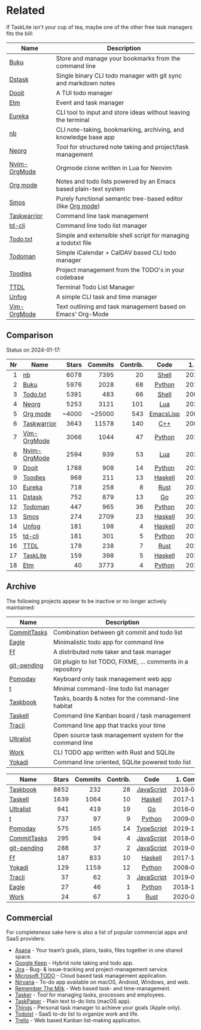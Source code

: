 # Related

If TaskLite isn't your cup of tea, maybe one of the other free task managers
fits the bill:

Name          | Description
--------------|-----------------------------------------------------------------
[Buku]        | Store and manage your bookmarks from the command line
[Dstask]      | Single binary CLI todo manager with git sync and markdown notes
[Dooit]       | A TUI todo manager
[Etm]         | Event and task manager
[Eureka]      | CLI tool to input and store ideas without leaving the terminal
[nb]          | CLI note-taking, bookmarking, archiving, and knowledge base app
[Neorg]       | Tool for structured note taking and project/task management
[Nvim-OrgMode]| Orgmode clone written in Lua for Neovim
[Org mode]    | Notes and todo lists powered by an Emacs based plain-text system
[Smos]        | Purely functional semantic tree-based editor (like [Org mode])
[Taskwarrior] | Command line task management
[td-cli]      | Command line todo list manager
[Todo.txt]    | Simple and extensible shell script for managing a todotxt file
[Todoman]     | Simple iCalendar + CalDAV based CLI todo manager
[Toodles]     | Project management from the TODO's in your codebase
[TTDL]        | Terminal Todo List Manager
[Unfog]       | A simple CLI task and time manager
[Vim-OrgMode] | Text outlining and task management based on Emacs' Org-Mode


## Comparison

Status on 2024-01-17:

<!-- Uses non breaking hyphens for date hyphens -->

Nr|Name          |Stars|Commits|Contrib.| Code             | 1. Commit
-:|--------------|----:|------:|-------:|:----------------:|----------
 1|[nb]          | 6078|   7395|     20 |[Shell][nb]       |2014‑11‑12
 2|[Buku]        | 5976|   2028|     68 |[Python][Buku]    |2015‑11‑02
 3|[Todo.txt]    | 5391|    483|     66 |[Shell][TtxtGH]   |2009‑03‑05
 4|[Neorg]       | 5253|   3121|    101 |[Lua][Neorg]      |2021‑04‑11
 5|[Org mode]    |~4000| ~25000|    543 |[EmacsLisp][OmC]  |2003‑01‑01
 6|[Taskwarrior] | 3643|  11578|    140 |[C++][TwGH]       |2008‑04‑19
 7|[Vim-OrgMode] | 3066|   1044|     47 |[Python][VomGH]   |2010‑10‑09
 8|[Nvim-OrgMode]| 2594|    939|     53 |[Lua][NvomGH]     |2021‑05‑13
 9|[Dooit]       | 1788|    908|     14 |[Python][Dooit]   |2022‑04‑17
 9|[Toodles]     |  968|    211|     13 |[Haskell][TooGH]  |2018‑09‑04
10|[Eureka]      |  718|    258|      8 |[Rust][Eureka]    |2017‑11‑20
11|[Dstask]      |  752|    879|     13 |[Go][Dstask]      |2018‑12‑08
12|[Todoman]     |  447|    965|     36 |[Python][TmGH]    |2015‑03‑29
13|[Smos]        |  274|   2709|     23 |[Haskell][SmosGH] |2018‑07‑29
14|[Unfog]       |  181|    198|      4 |[Haskell][Unfog]  |2019‑10‑22
15|[td-cli]      |  181|    301|      5 |[Python][td-cli]  |2018‑06‑03
16|[TTDL]        |  178|    238|      7 |[Rust][TTDL]      |2018‑12‑30
17|[TaskLite]    |  159|    398|      5 |[Haskell][TLGH]   |2018‑06‑04
18|[Etm]         |   40|   3773|      4 |[Python][Etm]     |2017‑09‑02


## Archive

The following projects appear to be inactive or no longer actively maintained:

Name          | Description
--------------|-----------------------------------------------------------------
[CommitTasks] | Combination between git commit and todo list
[Eagle]       | Minimalistic todo app for command line
[Ff]          | A distributed note taker and task manager
[git-pending] | Git plugin to list TODO, FIXME, … comments in a repository
[Pomoday]     | Keyboard only task management web app
[t]           | Minimal command-line todo list manager
[Taskbook]    | Tasks, boards & notes for the command-line habitat
[Taskell]     | Command line Kanban board / task management
[Tracli]      | Command line app that tracks your time
[Ultralist]   | Open source task management system for the command line
[Work]        | CLI TODO app written with Rust and SQLite
[Yokadi]      | Command line oriented, SQLite powered todo list


Name         |Stars|Commits|Contrib.| Code             | 1. Commit
-------------|----:|------:|-------:|:----------------:|----------
[Taskbook]   | 8852|    232|     28 |[JavaScript][TbGH]|2018‑02‑12
[Taskell]    | 1639|   1064|     10 |[Haskell][TllGH]  |2017‑11‑15
[Ultralist]  |  941|    419|     19 |[Go][UlGH]        |2016‑04‑23
[t]          |  737|     97|      9 |[Python][t]       |2009‑08‑26
[Pomoday]    |  575|    165|     14 |[TypeScript][PGH] |2019‑10‑24
[CommitTasks]|  295|     94|      4 |[JavaScript][CTGH]|2018‑08‑17
[git-pending]|  288|     37|      2 |[JavaScript][gpGH]|2019‑06‑17
[Ff]         |  187|    833|     10 |[Haskell][Ff]     |2017‑12‑29
[Yokadi]     |  129|   1159|     12 |[Python][YGH]     |2008‑08‑24
[Tracli]     |   37|     62|      3 |[JavaScript][TrGH]|2019‑07‑15
[Eagle]      |   27|     46|      1 |[Python][Eagle]   |2018‑10‑28
[Work]       |   24|     67|      1 |[Rust][Work]      |2020‑07‑15


[Buku]: https://github.com/jarun/Buku

[CommitTasks]: https://github.com/ZeroX-DG/CommitTasks
[CTGH]: https://github.com/ZeroX-DG/CommitTasks

[Dooit]: https://github.com/kraanzu/dooit

[Dstask]: https://github.com/naggie/dstask

[Eagle]: https://github.com/im-n1/eagle

[Etm]: https://github.com/dagraham/etm-dgraham

[Eureka]: https://github.com/simeg/eureka

[Ff]: https://github.com/ff-notes/ff

[git-pending]: https://github.com/kamranahmedse/git-pending
[gpGH]: https://github.com/kamranahmedse/git-pending

[nb]: https://github.com/xwmx/nb

[Neorg]: https://github.com/nvim-neorg/neorg

[Nvim-OrgMode]: https://nvim-orgmode.github.io/
[NvomGH]: https://github.com/nvim-orgmode/orgmode

[Org mode]: https://orgmode.org
[OmC]: https://git.sr.ht/~bzg/org-mode

[Pomoday]: https://pomoday.app/
[PGH]: https://github.com/huytd/pomoday-v2

[Smos]: https://smos.cs-syd.eu
[SmosGH]: https://github.com/NorfairKing/smos

[t]: https://github.com/sjl/t

[Taskbook]: https://github.com/klauscfhq/taskbook
[TbGH]: https://github.com/klauscfhq/taskbook

[Taskell]: https://taskell.app
[TllGH]: https://github.com/smallhadroncollider/taskell

[TaskLite]: https://tasklite.org
[TLGH]: https://github.com/ad-si/TaskLite

[Taskwarrior]: https://taskwarrior.org
[TwGH]: https://github.com/GothenburgBitFactory/taskwarrior

[td-cli]: https://github.com/darrikonn/td-cli

[Todo.txt]: http://todotxt.org/
[TtxtGH]: https://github.com/todotxt/todo.txt-cli

[Todoman]: https://todoman.readthedocs.io
[TmGH]: https://github.com/pimutils/todoman

[Toodles]: https://github.com/aviaviavi/toodles
[TooGH]: https://github.com/aviaviavi/toodles

[Tracli]: https://github.com/ridvankaradag/tracli-terminal
[TrGH]: https://github.com/ridvankaradag/tracli-terminal

[TTDL]: https://github.com/VladimirMarkelov/ttdl

[Ultralist]: https://ultralist.io
[UlGH]: https://github.com/ultralist/ultralist

[Unfog]: https://github.com/unfog-io/unfog-cli

[Vim-OrgMode]: https://github.com/jceb/vim-orgmode
[VomGH]: https://github.com/jceb/vim-orgmode

[Work]: https://github.com/g-w1/work

[Yokadi]: https://yokadi.github.io/
[YGH]: https://github.com/agateau/yokadi


## Commercial

For completeness sake here is also a list of popular commercial apps
and SaaS providers:

- [Asana] - Your team’s goals, plans, tasks, files together in one shared space.
- [Google Keep] - Hybrid note taking and todo app.
- [Jira] - Bug- & issue-tracking and project-management service.
- [Microsoft TODO] - Cloud based task management application.
- [Nirvana] - To-do app available on macOS, Android, Windows, and web.
- [Remember The Milk] - Web based task- and time-management.
- [Tasker] - Tool for managing tasks, processes and employees.
- [TaskPaper] - Plain text to-do lists (macOS app).
- [Things] - Personal task manager to achieve your goals (Apple only).
- [Todoist] - SaaS to-do list to organize work and life.
- [Trello] - Web based Kanban list-making application.

[Asana]: https://asana.com
[Google Keep]: https://keep.google.com
[Jira]: https://www.atlassian.com/software/jira
[Microsoft TODO]: https://to-do.microsoft.com
[Nirvana]: https://nirvanahq.com/
[Remember The Milk]: https://rememberthemilk.com
[Tasker]: https://www.taskertools.com
[TaskPaper]: https://www.taskpaper.com
[Things]: https://culturedcode.com/things/
[Todoist]: https://todoist.com
[Trello]: https://trello.com
